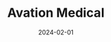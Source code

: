 ---  
layout: startup_page  
title: "Avation Medical"  
id: "avation.com"  
permalink: "/avationmedicalavation.com02012024/"  
website: "https://www.avation.com/"  
funding_round: "Series C"  
funding_amount: "$22M"  
investors: "ShangBay Capital, Asahi Kasei, Angelini Ventures, JobsOhio Growth Capital Fund, Arboretum Ventures, Tonkawa, Medtronic, Avestria Ventures"  
about: "Avation Medical is a neuromodulation and digital health company focused on making wearable peripheral neuromodulation accessible. Their Vivally System is an FDA-cleared, at-home wearable device that uses closed-loop electrical stimulation to treat overactive bladder syndrome. This non-invasive approach offers a significant improvement over traditional treatments."  
markets: "Healthtech, Medical Devices, Neuromodulation, Medical Equipment Manufacturing"  
hq: "Columbus, Ohio, United States"  
founded_year: ""  
linkedin: "https://www.linkedin.com/company/avationmedical"  
twitter: ""  
instagram: ""  
facebook: ""  
crunchbase: "https://www.crunchbase.com/organization/avation-medical"  
pitchbook: "https://pitchbook.com/profiles/company/432567-64"  

date_display: "01-Feb-2024"  
date: "2024-02-01"

# SEO Optimization  
meta_title: "Avation Medical - Series C Funding ($22M)"  
meta_description: "Avation Medical, Avation Medical is a neuromodulation and digital health company focused on making wearable peripheral neuromodulation accessible. Their Vivally System..."  
meta_keywords: "Avation Medical, Healthtech, Medical Devices, Neuromodulation, Medical Equipment Manufacturing, Series C funding"  
canonical_url: "https://startup.projectstartups.com/avationmedicalavation.com02012024/"  
---